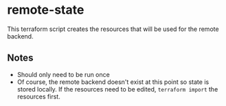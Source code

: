 # remote-state

This terraform script creates the resources that will be used for the remote backend.

## Notes

* Should only need to be run once
* Of course, the remote backend doesn't exist at this point so state is stored locally.
If the resources need to be edited, `terraform import` the resources first.
